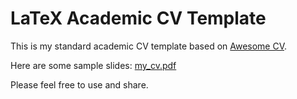 # LaTeX Academic CV Template

This is my standard academic CV template based on <a href="https://github.com/posquit0/Awesome-CV">Awesome CV</a>.

Here are some sample slides: <a href="https://moritz.goldbeck.net/documents/cv_goldbeck_short.pdf">my_cv.pdf</a>

Please feel free to use and share.
